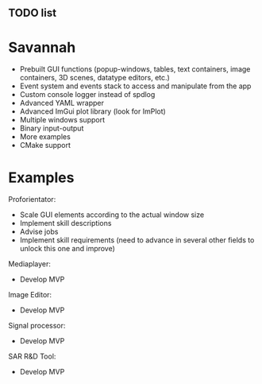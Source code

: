 ## TODO list ##
# Savannah #
* Prebuilt GUI functions (popup-windows, tables, text containers, image containers, 3D scenes, datatype editors, etc.)
* Event system and events stack to access and manipulate from the app
* Custom console logger instead of spdlog
* Advanced YAML wrapper
* Advanced ImGui plot library (look for ImPlot)
* Multiple windows support
* Binary input-output
* More examples
* CMake support

# Examples #
Proforientator:
* Scale GUI elements according to the actual window size
* Implement skill descriptions
* Advise jobs
* Implement skill requirements (need to advance in several other fields to unlock this one and improve)

Mediaplayer:
* Develop MVP

Image Editor:
* Develop MVP

Signal processor:
* Develop MVP

SAR R&D Tool:
* Develop MVP
